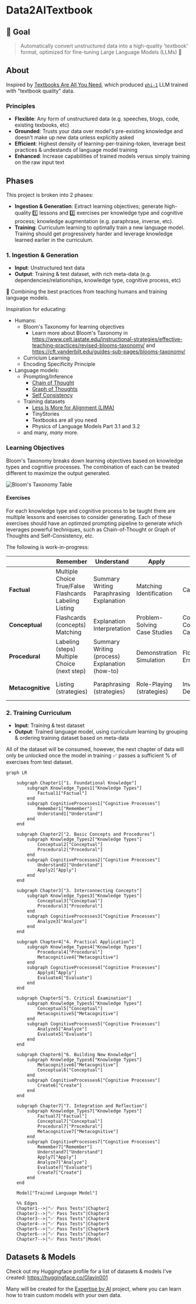 # Data2AITextbook

## 🎯 Goal

> Automatically convert unstructured data into a high-quality 'textbook' format, optimized for fine-tuning Large Language Models (LLMs) 🚀

## About

Inspired by [Textbooks Are All You Need](https://arxiv.org/pdf/2306.11644.pdf), which produced [`phi-1`](https://huggingface.co/microsoft/phi-1) LLM trained with "textbook quality" data.

### Principles

- **Flexible**: Any form of unstructured data (e.g. speeches, blogs, code, existing texbooks, etc)
- **Grounded**: Trusts your data over model's pre-existing knowledge and doesn't make up new data unless explicitly asked
- **Efficient**: Highest density of learning-per-training-token, leverage best practices & undestands of language model training
- **Enhanced**: Increase capabilities of trained models versus simply training on the raw input text

## Phases

This project is broken into 2 phases:
- **Ingestion & Generation**: Extract learning objectives; generate high-quality 1️⃣ lessons and 2️⃣ exercises per knowledge type and cognitive process; knowledge augmentation (e.g. paraphrase, inverse, etc).
- **Training**: Curriculum learning to optimally train a new language model. Training should get progressively harder and leverage knowledge learned earlier in the curriculum.

### 1. Ingestion & Generation

- **Input**: Unstructured text data
- **Output**: Training & test dataset, with rich meta-data (e.g. dependencies/relationships, knowledge type, cognitive process, etc)

🤝 Combining the best practices from teaching humans and training language models.

Inspiration for educating:
- Humans:
    - Bloom's Taxonomy for learning objectives
        - Learn more about Bloom's Taxonomy in https://www.celt.iastate.edu/instructional-strategies/effective-teaching-practices/revised-blooms-taxonomy/ and https://cft.vanderbilt.edu/guides-sub-pages/blooms-taxonomy/
    - Curricium Learning
    - Encoding Specificity Principle
- Language models:
    - Prompting/Inference
        - [Chain of Thought](https://arxiv.org/abs/2201.11903)
        - [Graph of Thoughts](https://arxiv.org/abs/2308.09687)
        - [Self Consistency](https://arxiv.org/abs/2203.11171)
    - Training datasets
        - [Less Is More for Alignment (LIMA)](https://browse.arxiv.org/pdf/2305.11206.pdf)
        - TinyStories
        - Textbooks are all you need
        - Physics of Language Models Part 3.1 and 3.2
    - and many, *many* more.

### Learning Objectives

Bloom's Taxonomy breaks down learning objectives based on knowledge types and cognitive processes.
The combination of each can be treated different to maximize the output generated.

![Bloom's Taxonomy Table](./.github/images/blooms-taxonomy-table.png)

#### Exercises

For each knowledge type and cognitive process to be taught there are multiple lessons and exercises to consider generating.
Each of these exercises should have an optimzed prompting pipeline to generate which leverages powerful techniques, such as Chain-of-Thought or Graph of Thoughts and Self-Consistency, etc.

The following is work-in-progress:

|                 | **Remember**       | **Understand**        | **Apply**           | **Analyze**          | **Evaluate**      | **Create**                  |
|-----------------|--------------------|-----------------------|---------------------|----------------------|-------------------|------------------------------|
| **Factual**      | Multiple Choice<br>True/False<br>Flashcards<br>Labeling<br>Listing   | Summary Writing<br>Paraphrasing<br>Explanation  | Matching<br>Identification  | Categorization   | Ranking  | Listing (newly synthesized)  |
| **Conceptual**  | Flashcards (concepts)<br>Matching  | Explanation<br>Interpretation  | Problem-Solving<br>Case Studies  | Compare and Contrast<br>Categorization  | Critical Review<br>Assessment  | Designing<br>Planning  |
| **Procedural**  | Labeling (steps)<br>Multiple Choice (next step)  | Summary Writing (process)<br>Explanation (how-to)  | Demonstration<br>Simulation  | Flowcharting<br>Error Analysis  | Assessment (procedures)<br>Recommendation  | Programming<br>Designing (new process)  |
| **Metacognitive** | Listing (strategies)  | Paraphrasing (strategies)  | Role-Playing (strategies)  | Investigation<br>Debate  | Self-Assessment<br>Judgment  | Planning<br>Storyboarding  |


### 2. Training Curriculum

- **Input**: Training & test dataset
- **Output**: Trained language model, using curriculum learning by grouping & ordering training dataset based on meta-data

All of the dataset will be consumed, however, the next chapter of data will only be unlocked once the model in training ✅ passes a sufficient % of exercises from test dataset.

```mermaid
graph LR

    subgraph Chapter1["1. Foundational Knowledge"]
        subgraph Knowledge_Types1["Knowledge Types"]
            Factual1["Factual"]
        end
        subgraph CognitiveProcesses1["Cognitive Processes"]
            Remember1["Remember"]
            Understand1["Understand"]
        end
    end

    subgraph Chapter2["2. Basic Concepts and Procedures"]
        subgraph Knowledge_Types2["Knowledge Types"]
            Conceptual2["Conceptual"]
            Procedural2["Procedural"]
        end
        subgraph CognitiveProcesses2["Cognitive Processes"]
            Understand2["Understand"]
            Apply2["Apply"]
        end
    end

    subgraph Chapter3["3. Interconnecting Concepts"]
        subgraph Knowledge_Types3["Knowledge Types"]
            Conceptual3["Conceptual"]
            Procedural3["Procedural"]
        end
        subgraph CognitiveProcesses3["Cognitive Processes"]
            Analyze3["Analyze"]
        end
    end

    subgraph Chapter4["4. Practical Application"]
        subgraph Knowledge_Types4["Knowledge Types"]
            Procedural4["Procedural"]
            Metacognitive4["Metacognitive"]
        end
        subgraph CognitiveProcesses4["Cognitive Processes"]
            Apply4["Apply"]
            Evaluate4["Evaluate"]
        end
    end

    subgraph Chapter5["5. Critical Examination"]
        subgraph Knowledge_Types5["Knowledge Types"]
            Conceptual5["Conceptual"]
            Metacognitive5["Metacognitive"]
        end
        subgraph CognitiveProcesses5["Cognitive Processes"]
            Analyze5["Analyze"]
            Evaluate5["Evaluate"]
        end
    end

    subgraph Chapter6["6. Building New Knowledge"]
        subgraph Knowledge_Types6["Knowledge Types"]
            Metacognitive6["Metacognitive"]
            Conceptual6["Conceptual"]
        end
        subgraph CognitiveProcesses6["Cognitive Processes"]
            Create6["Create"]
        end
    end

    subgraph Chapter7["7. Integration and Reflection"]
        subgraph Knowledge_Types7["Knowledge Types"]
            Factual7["Factual"]
            Conceptual7["Conceptual"]
            Procedural7["Procedural"]
            Metacognitive7["Metacognitive"]
        end
        subgraph CognitiveProcesses7["Cognitive Processes"]
            Remember7["Remember"]
            Understand7["Understand"]
            Apply7["Apply"]
            Analyze7["Analyze"]
            Evaluate7["Evaluate"]
            Create7["Create"]
        end
    end

    Model["Trained Language Model"]

    %% Edges
    Chapter1-->|"✅ Pass Tests"|Chapter2
    Chapter2-->|"✅ Pass Tests"|Chapter3
    Chapter3-->|"✅ Pass Tests"|Chapter4
    Chapter4-->|"✅ Pass Tests"|Chapter5
    Chapter5-->|"✅ Pass Tests"|Chapter6
    Chapter6-->|"✅ Pass Tests"|Chapter7
    Chapter7-->|"✅ Pass Tests"|Model
```
## Datasets & Models

Check out my Huggingface profile for a list of datasets & models I've created: https://huggingface.co/Glavin001

Many will be created for the [Expertise by AI](https://github.com/Glavin001/Expertise-by-AI) project, where you can learn how to train custom models with your own data.
